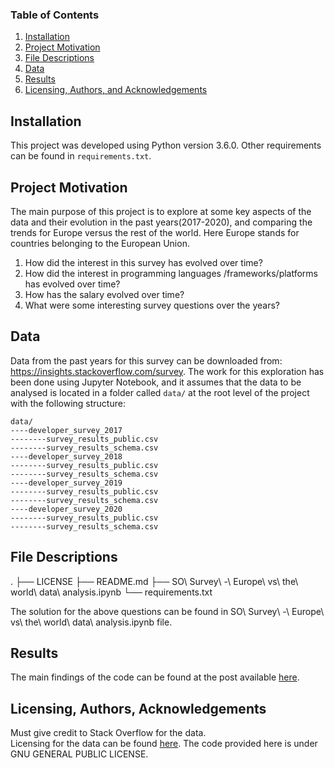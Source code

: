 ### Table of Contents
1. [Installation](#installation)
2. [Project Motivation](#motivation)
3. [File Descriptions](#files)
4. [Data](#data)
4. [Results](#results)
5. [Licensing, Authors, and Acknowledgements](#licensing)

## Installation <a name="installation"></a>
This project was developed using Python version 3.6.0.
Other requirements can be found in `requirements.txt`.

## Project Motivation<a name="motivation"></a>
The main purpose of this project is to explore at some key aspects of the data and their evolution in the past 
years(2017-2020), and comparing the trends for Europe versus the rest of the world. 
Here Europe stands for countries belonging to the European Union.
1. How did the interest in this survey has evolved over time?
2. How did the interest in programming languages /frameworks/platforms has evolved over time?
3. How has the salary evolved over time?
4. What were some interesting survey questions over the years?

## Data<a name="data"></a>
Data from the past years for this survey can be downloaded from: https://insights.stackoverflow.com/survey. 
The work for this exploration has been done using Jupyter Notebook, and it assumes that the data to be analysed
is located in a folder called `data/` at the root level of the project with the following structure:
```
data/
----developer_survey_2017
--------survey_results_public.csv
--------survey_results_schema.csv
----developer_survey_2018
--------survey_results_public.csv
--------survey_results_schema.csv
----developer_survey_2019
--------survey_results_public.csv
--------survey_results_schema.csv
----developer_survey_2020
--------survey_results_public.csv
--------survey_results_schema.csv
```
## File Descriptions <a name="files"></a>
.
├── LICENSE
├── README.md
├── SO\ Survey\ -\ Europe\ vs\ the\ world\ data\ analysis.ipynb
└── requirements.txt

The solution for the above questions can be found in SO\ Survey\ -\ Europe\ vs\ the\ world\ data\ analysis.ipynb file.

## Results<a name="results"></a>

The main findings of the code can be found at the post available [here](https://medium.com/@ioana.grigoropol/europe-versus-the-world-a-developers-view-18914262220c).

## Licensing, Authors, Acknowledgements<a name="licensing"></a>

Must give credit to Stack Overflow for the data.  
Licensing for the data can be found [here](https://www.kaggle.com/stackoverflow/so-survey-2017/data).
The code provided here is under GNU GENERAL PUBLIC LICENSE.